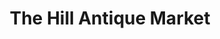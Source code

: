 ---
title: "The Hill Antique Market"
url: /saint-louis/the-hill-antique-market/
shop: Antiquitäten
---